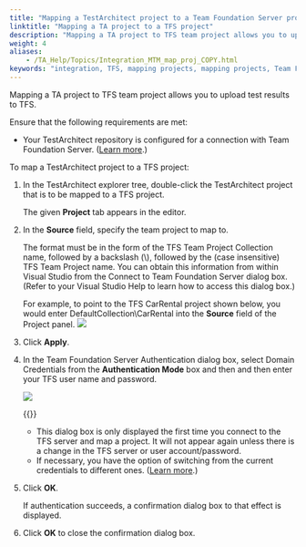 ```yaml
--- 
title: "Mapping a TestArchitect project to a Team Foundation Server project"
linktitle: "Mapping a TA project to a TFS project"
description: "Mapping a TA project to TFS team project allows you to upload test results to TFS."
weight: 4
aliases: 
    - /TA_Help/Topics/Integration_MTM_map_proj_COPY.html
keywords: "integration, TFS, mapping projects, mapping projects, Team Foundation Server"
---
```


Mapping a TA project to TFS team project allows you to upload test results to TFS.

Ensure that the following requirements are met:

-   Your TestArchitect repository is configured for a connection with Team Foundation Server. \([Learn more](/user-guide/integration-with-third-party-tools/tfs-integration/on-premises-tfs-environment-configuration/authoring-test-procedures-under-on-premises-tfs/configuring-ta-for-a-tfs-connection).\)

To map a TestArchitect project to a TFS project:

1.  In the TestArchitect explorer tree, double-click the TestArchitect project that is to be mapped to a TFS project.

    The given **Project** tab appears in the editor.

2.  In the **Source** field, specify the team project to map to.

    The format must be in the form of the TFS Team Project Collection name, followed by a backslash \(\\\), followed by the \(case insensitive\) TFS Team Project name. You can obtain this information from within Visual Studio from the Connect to Team Foundation Server dialog box. \(Refer to your Visual Studio Help to learn how to access this dialog box.\)

    For example, to point to the TFS CarRental project shown below, you would enter DefaultCollection\\CarRental into the **Source** field of the Project panel.     ![](/images/TA_Help/Images/MTM_map_proj.png)
    
    

3.  Click **Apply**.

4.  In the Team Foundation Server Authentication dialog box, select Domain Credentials from the **Authentication Mode** box and then and then enter your TFS user name and password.

    ![](/images/TA_Help/Images/Domain_Credentials.png)

    {{<note>}}

    -   This dialog box is only displayed the first time you connect to the TFS server and map a project. It will not appear again unless there is a change in the TFS server or user account/password.
    -   If necessary, you have the option of switching from the current credentials to different ones. \([Learn more](/user-guide/integration-with-third-party-tools/tfs-integration/additional-features-of-tfs-mtm/switching-to-a-different-tfs-account).\)
5.  Click **OK**.

    If authentication succeeds, a confirmation dialog box to that effect is displayed.

6.  Click **OK** to close the confirmation dialog box.




